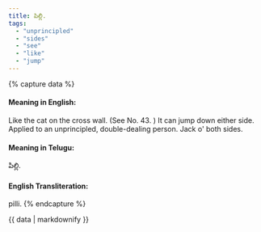 ```yaml
---
title: పిల్లి.
tags:
  - "unprincipled"
  - "sides"
  - "see"
  - "like"
  - "jump"
---
```


{% capture data %}
#### Meaning in English:
Like the cat on the cross wall.
(See No. 43. )
It can jump down either side.
Applied to an unprincipled, double-dealing person.
Jack o' both sides.

#### Meaning in Telugu:
పిల్లి.

#### English Transliteration:
pilli.
{% endcapture %}

<div class="notice">{{ data | markdownify }}</div>

